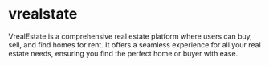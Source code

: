 # vrealstate
VrealEstate is a comprehensive real estate platform where users can buy, sell, and find homes for rent. It offers a seamless experience for all your real estate needs, ensuring you find the perfect home or buyer with ease.
